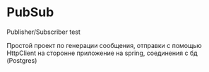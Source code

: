 # PubSub
Publisher/Subscriber test

Простой проект по генерации сообщения, отправки с помощью HttpClient на сторонне приложение на spring, соединения с бд (Postgres)
